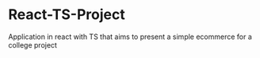 # React-TS-Project
Application in react with TS that aims to present a simple ecommerce for a college project
